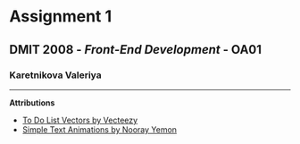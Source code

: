 # **Assignment 1**

## DMIT 2008 - *Front-End Development* - OA01

### Karetnikova Valeriya
---

**Attributions**

-  [To Do List Vectors by Vecteezy](https://www.vecteezy.com/free-vector/to-do-list)
-  [Simple Text Animations by Nooray Yemon](https://www.sliderrevolution.com/resources/css-text-animation/)






